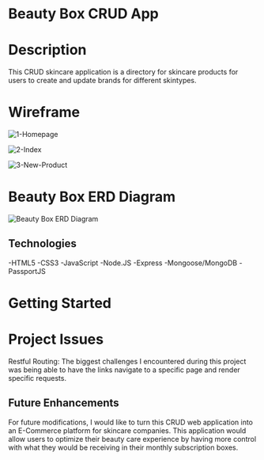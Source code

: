 # Beauty Box CRUD App

# Description
This CRUD skincare application is a directory for skincare products for users to create and update brands for different skintypes. 

# Wireframe
![1-Homepage](https://user-images.githubusercontent.com/70113941/100719098-2d184200-338a-11eb-909c-c52dd161db55.png)

![2-Index](https://user-images.githubusercontent.com/70113941/100719153-402b1200-338a-11eb-8240-30fa6a919e56.png)

![3-New-Product](https://user-images.githubusercontent.com/70113941/100719183-49b47a00-338a-11eb-80a3-1d11f191f182.png)
# Beauty Box ERD Diagram 
![Beauty Box ERD Diagram](https://user-images.githubusercontent.com/70113941/100721019-cfd1c000-338c-11eb-920d-30f28632a05b.png)
## Technologies
-HTML5
-CSS3
-JavaScript
-Node.JS
-Express
-Mongoose/MongoDB
-PassportJS

# Getting Started


# Project Issues 

Restful Routing:
The biggest challenges I encountered during this project was being able to have the links navigate to a specific page and render specific requests. 

## Future Enhancements
For future modifications, I would like to turn this CRUD web application into an E-Commerce platform for skincare companies. This application would allow users to optimize their beauty care experience by having more control with what they would be receiving in their monthly subscription boxes. 
